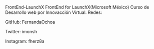 FrontEnd-LaunchX
FrontEnd for LaunchX(Microsoft México)
Curso de Desarrollo web por Innovacción Virtual.
Redes:

GitHub: FernandaOchoa

Twitter: imonsh

Instagram: fherz8a
